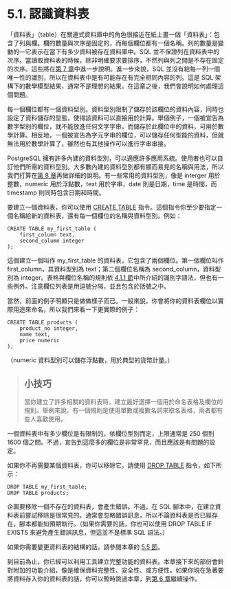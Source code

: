 # 5.1. 認識資料表

「資料表」（table）在關連式資料庫中的角色很接近在紙上畫一個「資料表」：包含了列與欄。欄的數量與次序是固定的，而每個欄位都有一個名稱。列的數量是變動的—它表示在當下有多少資料被存在資料庫中。SQL 並不保證列在資料表中的次序。當讀取資料表的時候，除非明確要求要排序，不然列與列之間是不存在固定的次序。這些將在[第 7 章](https://github.com/pgsql-tw/documents/tree/a096b206440e1ac8cdee57e1ae7a74730f0ee146/ii-the-sql-language/queries.md)中進一步說明。進一步來說，SQL 並沒有給每一列一個唯一性的識別，所以在資料表中是有可能存在有完全相同內容的列。這是 SQL 架構下的數學模型結果，通常不是理想的結果。在這章之後，我們會說明如何處理這個問題。

每一個欄位都有一個資料型別。資料型別限制了儲存於該欄位的資料內容，同時也設定了資料儲存的型態，使得該資料可以直接用於計算。舉個例子，一個被宣告為數字型別的欄位，就不能放進任何文字字串，而儲存於此欄位中的資料，可用於數學計算。相反地，一個被宣告為字元字串的欄位，可以儲存任何型能的資料，但就無法用於數學計算了，雖然也有其他操作可以進行字串串接。

PostgreSQL 擁有許多內建的資料型別，可以適應許多應用系統。使用者也可以自訂他們所需的資料型別。大多數內建的資料型別都有顯而易見的名稱與用法，所以我們打算在[第 8 章](https://github.com/pgsql-tw/documents/tree/a096b206440e1ac8cdee57e1ae7a74730f0ee146/ii-the-sql-language/data-types.md)再做詳細的說明。有一些常用的資料型別，像是 interger 用於整數，numeric 用於浮點數，text 用於字串，date 則是日期，time 是時間，而 timestamp 則同時包含日期和時間。

要建立一個資料表，你可以使用 [CREATE TABLE](https://github.com/pgsql-tw/documents/tree/a096b206440e1ac8cdee57e1ae7a74730f0ee146/vi-reference/i-sql-commands/create-table.md) 指令。這個指令你至少要指定一個名稱給新的資料表，還有每一個欄位的名稱與資料型別。例如：

```text
CREATE TABLE my_first_table (
    first_column text,
    second_column integer
);
```

這個建立一個叫作 my\_first\_table 的資料表，它包含了兩個欄位。第一個欄位叫作 first\_column，其資料型別為 text；第二個欄位名稱為 second\_column，資料型別為 integer。表格與欄位名稱的規則依 [4.1.1 節](https://github.com/pgsql-tw/documents/tree/a096b206440e1ac8cdee57e1ae7a74730f0ee146/ii-the-sql-language/sql-syntax/41-lexical-structure.md)中所介紹的識別字語法，但也有一些例外。注意欄位列表是用逗號分隔，並且包含於括號之中。

當然，前面的例子明顯只是做做樣子而已。一般來說，你會將你的資料表欄位以實際用途來命名，所以我們來看一下更實際的例子：

```text
CREATE TABLE products (
    product_no integer,
    name text,
    price numeric
);
```

（numeric 資料型別可以儲存浮點數，用於典型的貨幣計量。）

> ## 小技巧
>
> 當你建立了許多相關的資料表時，建立最好選擇一個用於命名表格及欄位的規則。舉例來說，有一個規則是使用單數或複數名詞來取名表格，兩者都有些人喜歡使用。

一個資料表中有多少欄位是有限制的，依欄位型別而定，上限通常是 250 個到 1600 個之間。不過，宣告到這麼多的欄位是非常罕見，而且應該是有問題的設定。

如果你不再需要某個資料表，你可以移除它。請使用 [DROP TABLE](https://github.com/pgsql-tw/documents/tree/a096b206440e1ac8cdee57e1ae7a74730f0ee146/vi-reference/i-sql-commands/drop-table.md) 指令，如下所示：

```text
DROP TABLE my_first_table;
DROP TABLE products;
```

企圖要移除一個不存在的資料表，會產生錯誤。不過，在 SQL 腳本中，在建立資料表前嘗試移除是很常見的，通常會忽略錯誤訊息，所以不論資料表是否已經存在，腳本都能如預期執行。（如果你需要的話，你也可以使用 DROP TABLE IF EXISTS 來避免產生錯誤訊息，但這並不是標準 SQL 語法。）

如果你需要變更資料表的結構的話，請參閱本章的 [5.5 節](https://github.com/pgsql-tw/documents/tree/a096b206440e1ac8cdee57e1ae7a74730f0ee146/ii-the-sql-language/data-definition/55-modifying-tables.md)。

到目前為止，你已經可以利用工具建立完整功能的資料表。本章接下來的部份會針對附加的功能介紹，像是確保資料完整性、安全性、或方便性。如果你現在急著要將資料存入你的資料表的話，你可以暫時跳過本章，到[第 6 章](https://github.com/pgsql-tw/documents/tree/a096b206440e1ac8cdee57e1ae7a74730f0ee146/ii-the-sql-language/data-manipulation.md)繼續操作。

